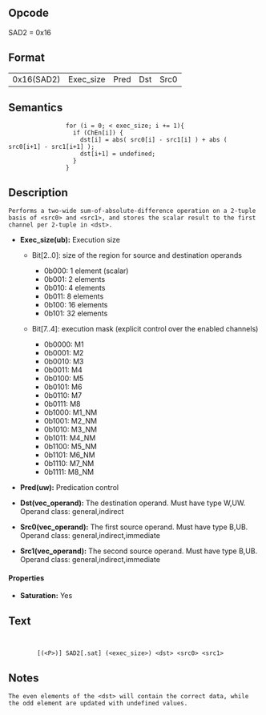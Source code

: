  

## Opcode

  SAD2 = 0x16

## Format

| | | | | |
| --- | --- | --- | --- | --- |
| 0x16(SAD2) | Exec_size | Pred | Dst | Src0 | Src1 |


## Semantics




                    for (i = 0; < exec_size; i += 1){
                      if (ChEn[i]) {
                        dst[i] = abs( src0[i] - src1[i] ) + abs ( src0[i+1] - src1[i+1] );
                        dst[i+1] = undefined;
                      }
                    }

## Description


    Performs a two-wide sum-of-absolute-difference operation on a 2-tuple basis of <src0> and <src1>, and stores the scalar result to the first channel per 2-tuple in <dst>.

- **Exec_size(ub):** Execution size
 
  - Bit[2..0]: size of the region for source and destination operands
 
    - 0b000:  1 element (scalar) 
    - 0b001:  2 elements 
    - 0b010:  4 elements 
    - 0b011:  8 elements 
    - 0b100:  16 elements 
    - 0b101:  32 elements 
  - Bit[7..4]: execution mask (explicit control over the enabled channels)
 
    - 0b0000:  M1 
    - 0b0001:  M2 
    - 0b0010:  M3 
    - 0b0011:  M4 
    - 0b0100:  M5 
    - 0b0101:  M6 
    - 0b0110:  M7 
    - 0b0111:  M8 
    - 0b1000:  M1_NM 
    - 0b1001:  M2_NM 
    - 0b1010:  M3_NM 
    - 0b1011:  M4_NM 
    - 0b1100:  M5_NM 
    - 0b1101:  M6_NM 
    - 0b1110:  M7_NM 
    - 0b1111:  M8_NM
- **Pred(uw):** Predication control

- **Dst(vec_operand):** The destination operand. Must have type W,UW. Operand class: general,indirect

- **Src0(vec_operand):** The first source operand. Must have type B,UB. Operand class: general,indirect,immediate

- **Src1(vec_operand):** The second source operand. Must have type B,UB. Operand class: general,indirect,immediate

#### Properties
- **Saturation:** Yes 


## Text
```
    

		[(<P>)] SAD2[.sat] (<exec_size>) <dst> <src0> <src1>
```



## Notes



    The even elements of the <dst> will contain the correct data, while the odd element are updated with undefined values.

